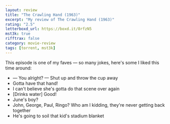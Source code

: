 ```yaml
---
layout: review
title: "The Crawling Hand (1963)"
excerpt: "My review of The Crawling Hand (1963)"
rating: "2.5"
letterboxd_url: https://boxd.it/8rfzN5
mst3k: true
rifftrax: false
category: movie-review
tags: [torrent, mst3k]
---
```


This episode is one of my faves — so many jokes, here's some I liked this time around:

- — You alright? — Shut up and throw the cup away
- Gotta have that hand!
- I can't believe she's gotta do that scene over again
- [Drinks water] Good!
- June's boy?
- John, George, Paul, Ringo? Who am I kidding, they're never getting back together
- He's going to soil that kid's stadium blanket
